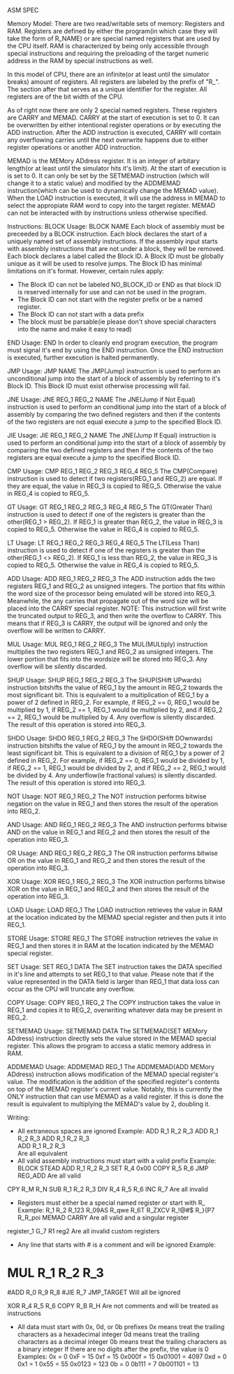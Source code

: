 ASM SPEC 

Memory Model:
There are two read/writable sets of memory: Registers and RAM. Registers are defined by either the program(in which case they will take the form of R_NAME) or are special named registers that are used by the CPU itself. RAM is characterized by being only accessible through special instructions and requiring the preloading of the target numeric address in the RAM by special instructions as well.

In this model of CPU, there are an infinite(or at least until the simulator breaks) amount of registers. All registers are labeled by the prefix of "R_". The section after that serves as a unique identifier for the register. All registers are of the bit width of the CPU.

As of right now there are only 2 special named registers. These registers are CARRY and MEMAD. CARRY at the start of execution is set to 0. It can be overwritten by either intentional register operations or by executing the ADD instruction. After the ADD instruction is executed, CARRY will contain any overflowing carries until the next overwrite happens due to either register operations or another ADD instruction.

MEMAD is the MEMory ADdress register. It is an integer of arbitary length(or at least until the simulator hits it's limit). At the start of execution is is set to 0. It can only be set by the SETMEMAD instruction (which will change it to a static value) and modified by the ADDMEMAD instruction(which can be used to dynamically change the MEMAD value). When the LOAD instruction is executed, it will use the address in MEMAD to select the appropiate RAM word to copy into the target register. MEMAD can not be interacted with by instructions unless otherwise specified.

Instructions:
BLOCK
Usage: BLOCK NAME
Each block of assembly must be preceeded by a BLOCK instruction. Each block declares the start of a uniquely named set of assembly instructions. If the assembly input starts with assembly instructions that are not under a block, they will be removed. Each block declares a label called the Block ID. A Block ID must be globally unique as it will be used to resolve jumps. The Block ID has minimal limitations on it's format. However, certain rules apply:
- The Block ID can not be labeled NO_BLOCK_ID or END as that block ID is reserved internally for use and can not be used in the program.
- The Block ID can not start with the register prefix or be a named register.
- The Block ID can not start with a data prefix
- The block must be parsable(ie please don't shove special characters into the name and make it easy to read)

END
Usage: END
In order to cleanly end program execution, the program must signal it's end by using the END instruction. Once the END instruction is executed, further execution is halted permanently.

JMP
Usage: JMP NAME
The JMP(Jump) instruction is used to perform an unconditional jump into the start of a block of assembly by referring to it's Block ID. This Block ID must exist otherwise processing will fail.

JNE
Usage: JNE REG_1 REG_2 NAME
The JNE(Jump if Not Equal) instruction is used to perform an conditional jump into the start of a block of assembly by comparing the two defined registers and then if the contents of the two registers are not equal execute a jump to the specified Block ID.

JIE
Usage: JIE REG_1 REG_2 NAME
The JNE(Jump If Equal) instruction is used to perform an conditional jump into the start of a block of assembly by comparing the two defined registers and then if the contents of the two registers are  equal execute a jump to the specified Block ID.

CMP
Usage: CMP REG_1 REG_2 REG_3 REG_4 REG_5
The CMP(Compare) instruction is used to detect if two registers(REG_1 and REG_2) are equal. If they are equal, the value in REG_3 is copied to REG_5. Otherwise the value in REG_4 is copied to REG_5.

GT
Usage: GT REG_1 REG_2 REG_3 REG_4 REG_5
The GT(Greater Than) instruction is used to detect if one of the registers is greater than the other(REG_1 > REG_2). If REG_1 is greater than REG_2, the value in REG_3 is copied to REG_5. Otherwise the value in REG_4 is copied to REG_5. 

LT
Usage: LT REG_1 REG_2 REG_3 REG_4 REG_5
The LT(Less Than) instruction is used to detect if one of the registers is greater than the other(REG_1 <> REG_2). If REG_1 is less than REG_2, the value in REG_3 is copied to REG_5. Otherwise the value in REG_4 is copied to REG_5. 

ADD
Usage: ADD REG_1 REG_2 REG_3
The ADD instruction adds the two registers REG_1 and REG_2 as unsigned integers. The portion that fits within the word size of the processor being emulated will be stored into REG_3. Meanwhile, the any carries that propagate out of the word size will be placed into the CARRY special register.
NOTE: This instruction will first write the truncated output to REG_3, and then write the overflow to CARRY. This means that if REG_3 is CARRY, the output will be ignored and only the overflow will be written to CARRY.

MUL
Usage: MUL REG_1 REG_2 REG_3
The MUL(MULtiply) instruction multiplies the two registers REG_1 and REG_2 as unsigned integers. The lower portion that fits into the wordsize will be stored into REG_3. Any overflow will be silently discarded.

SHUP
Usage: SHUP REG_1 REG_2 REG_3
The SHUP(SHift UPwards) instruction bitshifts the value of REG_1 by the amount in REG_2 towards the most significant bit. This is equivalent to a multiplication of REG_1 by a power of 2 defined in REG_2. For example, if REG_2 == 0, REG_1 would be multiplied by 1, if REG_2 == 1, REG_1 would be multiplied by 2, and if REG_2 == 2, REG_1 would be multiplied by 4. Any overflow is silently discarded. The result of this operation is stored into REG_3.

SHDO
Usage: SHDO REG_1 REG_2 REG_3
The SHDO(SHift DOwnwards) instruction bitshifts the value of REG_1 by the amount in REG_2 towards the least significant bit. This is equivalent to a division of REG_1 by a power of 2 defined in REG_2. For example, if REG_2 == 0, REG_1 would be divided by 1, if REG_2 == 1, REG_1 would be divided by 2, and if REG_2 == 2, REG_1 would be divided by 4. Any underflow(ie fractional values) is silently discarded. The result of this operation is stored into REG_3.

NOT 
Usage: NOT REG_1 REG_2
The NOT instruction performs bitwise negation on the value in REG_1 and then stores the result of the operation into REG_2.

AND
Usage: AND REG_1 REG_2 REG_3
The AND instruction performs bitwise AND on the value in REG_1 and REG_2 and then stores the result of the operation into REG_3.

OR
Usage: AND REG_1 REG_2 REG_3
The OR instruction performs bitwise OR on the value in REG_1 and REG_2 and then stores the result of the operation into REG_3.

XOR 
Usage: XOR REG_1 REG_2 REG_3
The XOR instruction performs bitwise XOR on the value in REG_1 and REG_2 and then stores the result of the operation into REG_3.

LOAD 
Usage: LOAD REG_1
The LOAD instruction retrieves the value in RAM at the location indicated by the MEMAD special register and then puts it into REG_1.

STORE
Usage: STORE REG_1
The STORE instruction retrieves the value in REG_1 and then stores it in RAM at the location indicated by the MEMAD special register.

SET
Usage: SET REG_1 DATA
The SET instruction takes the DATA specified in it's line and attempts to set REG_1 to that value. Please note that if the value represented in the DATA field is larger than REG_1 that data loss can occur as the CPU will truncate any overflow.

COPY
Usage: COPY REG_1 REG_2
The COPY instruction takes the value in REG_1 and copies it to REG_2, overwriting whatever data may be present in REG_2.

SETMEMAD
Usage: SETMEMAD DATA
The SETMEMAD(SET MEMory ADdress) instruction directly sets the value stored in the MEMAD special register. This allows the program to access a static memory address in RAM.

ADDMEMAD
Usage: ADDMEMAD REG_1
The ADDMEMAD(ADD MEMory ADdress) instruction allows modification of the MEMAD special register's value. The modification is the addition of the specified register's contents on top of the MEMAD register's current value. Notably, this is currently the ONLY instruction that can use MEMAD as a valid register. If this is done the result is equivalent to multiplying the MEMAD's value by 2, doubling it.

Writing:
- All extraneous spaces are ignored 
Example:
ADD R_1 R_2 R_3
ADD    R_1 R_2    R_3
    ADD R_1 R_2 R_3     
  ADD  R_1   R_2   R_3     
Are all equivalent
- All valid assembly instructions must start with a valid prefix
Example:
BLOCK STEAD
ADD R_1 R_2 R_3
SET R_4 0x00
COPY R_5 R_6
JMP REG_ADD
Are all valid

CPY R_M R_N
SUB R_1 R_2 R_3
DIV R_4 R_5 R_6
INC R_7
Are all invalid
- Registers must either be a special named register or start with R_
Example:
R_1
R_2
R_123
R_09AS
R_qwe
R_6T
R_ZXCV
R_!@#$
R_}{P7
R_R_poi
MEMAD
CARRY
Are all valid and a singular register

register_1
G_7
R1
reg2
Are all invalid custom registers
- Any line that starts with # is a comment and will be ignored
Example:
# MUL R_1 R_2 R_3
#ADD R_0 R_9 R_8
#JIE R_7 JMP_TARGET
Will all be ignored

XOR R_4 R_5 R_6
COPY R_B R_H
Are not comments and will be treated as instructions
- All data must start with 0x, 0d, or 0b prefixes
0x means treat the trailing characters as a hexadecimal integer
0d means treat the trailing characters as a decimal integer
0b means treat the trailing characters as a binary integer
If there are no digits after the prefix, the value is 0
Examples:
0x = 0
0xF = 15
0xf = 15
0x000f = 15
0x01001 = 4097
0xd = 0
0x1 = 1
0x55 = 55
0x0123 = 123
0b = 0
0b111 = 7
0b001101 = 13